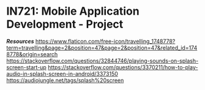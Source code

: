 # IN721: Mobile Application Development - Project

***Resources***
https://www.flaticon.com/free-icon/travelling_1748778?term=travelling&page=2&position=47&page=2&position=47&related_id=1748778&origin=search
https://stackoverflow.com/questions/32844746/playing-sounds-on-splash-screen-start-up
https://stackoverflow.com/questions/3370211/how-to-play-audio-in-splash-screen-in-android/3373150
https://audiojungle.net/tags/splash%20screen
